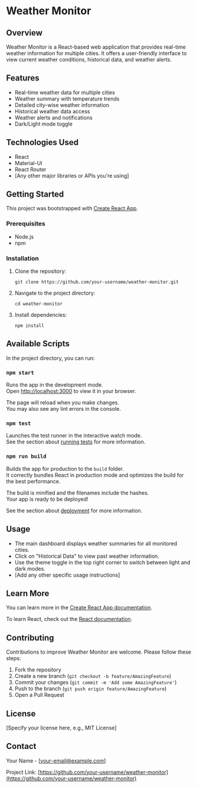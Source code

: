 # Weather Monitor

## Overview
Weather Monitor is a React-based web application that provides real-time weather information for multiple cities. It offers a user-friendly interface to view current weather conditions, historical data, and weather alerts.

## Features
- Real-time weather data for multiple cities
- Weather summary with temperature trends
- Detailed city-wise weather information
- Historical weather data access
- Weather alerts and notifications
- Dark/Light mode toggle

## Technologies Used
- React
- Material-UI
- React Router
- [Any other major libraries or APIs you're using]

## Getting Started

This project was bootstrapped with [Create React App](https://github.com/facebook/create-react-app).

### Prerequisites
- Node.js
- npm

### Installation
1. Clone the repository:
   ```
   git clone https://github.com/your-username/weather-monitor.git
   ```
2. Navigate to the project directory:
   ```
   cd weather-monitor
   ```
3. Install dependencies:
   ```
   npm install
   ```

## Available Scripts

In the project directory, you can run:

### `npm start`

Runs the app in the development mode.\
Open [http://localhost:3000](http://localhost:3000) to view it in your browser.

The page will reload when you make changes.\
You may also see any lint errors in the console.

### `npm test`

Launches the test runner in the interactive watch mode.\
See the section about [running tests](https://facebook.github.io/create-react-app/docs/running-tests) for more information.

### `npm run build`

Builds the app for production to the `build` folder.\
It correctly bundles React in production mode and optimizes the build for the best performance.

The build is minified and the filenames include the hashes.\
Your app is ready to be deployed!

See the section about [deployment](https://facebook.github.io/create-react-app/docs/deployment) for more information.

## Usage
- The main dashboard displays weather summaries for all monitored cities.
- Click on "Historical Data" to view past weather information.
- Use the theme toggle in the top right corner to switch between light and dark modes.
- [Add any other specific usage instructions]

## Learn More

You can learn more in the [Create React App documentation](https://facebook.github.io/create-react-app/docs/getting-started).

To learn React, check out the [React documentation](https://reactjs.org/).

## Contributing
Contributions to improve Weather Monitor are welcome. Please follow these steps:
1. Fork the repository
2. Create a new branch (`git checkout -b feature/AmazingFeature`)
3. Commit your changes (`git commit -m 'Add some AmazingFeature'`)
4. Push to the branch (`git push origin feature/AmazingFeature`)
5. Open a Pull Request

## License
[Specify your license here, e.g., MIT License]

## Contact
Your Name - [your-email@example.com]

Project Link: [https://github.com/your-username/weather-monitor](https://github.com/your-username/weather-monitor)
